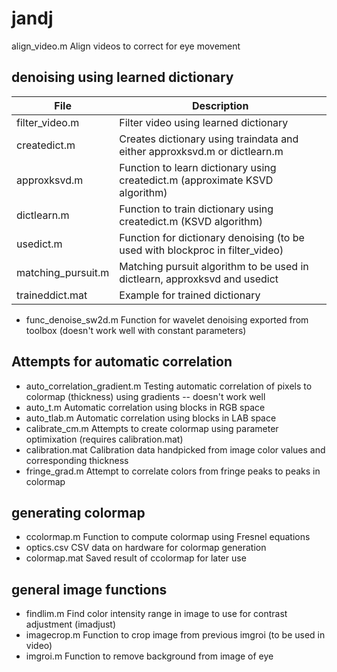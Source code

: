 # jandj


align_video.m	                Align videos to correct for eye movement

## denoising using learned dictionary ##
| File | Description |
|---|---|
| filter_video.m         | Filter video using learned dictionary |
| createdict.m	          | Creates dictionary using traindata and either approxksvd.m or dictlearn.m |
| approxksvd.m	          | Function to learn dictionary using createdict.m (approximate KSVD algorithm)|
| dictlearn.m            | Function to train dictionary using createdict.m (KSVD algorithm) |
| usedict.m              | Function for dictionary denoising (to be used with blockproc in filter_video) |
| matching_pursuit.m	    | Matching pursuit algorithm to be used in dictlearn, approxksvd and usedict |
| traineddict.mat	       | Example for trained dictionary |

  * func_denoise_sw2d.m           Function for wavelet denoising exported from toolbox (doesn't work well with constant parameters) 

## Attempts for automatic correlation ##
  * auto_correlation_gradient.m	  Testing automatic correlation of pixels to colormap (thickness) using gradients -- doesn't work well
  * auto_t.m	                    Automatic correlation using blocks in RGB space
  * auto_tlab.m	                  Automatic correlation using blocks in LAB space
  * calibrate_cm.m	              Attempts to create colormap using parameter optimixation (requires calibration.mat)
  * calibration.mat	              Calibration data handpicked from image color values and corresponding thickness
  * fringe_grad.m                 Attempt to correlate colors from fringe peaks to peaks in colormap

## generating colormap ##
* ccolormap.m	                  Function to compute colormap using Fresnel equations
* optics.csv	                  CSV data on hardware for colormap generation
* colormap.mat	                Saved result of ccolormap for later use

## general image functions ##
* findlim.m	                    Find color intensity range in image to use for contrast adjustment (imadjust)
* imagecrop.m	                  Function to crop image from previous imgroi (to be used in video)
* imgroi.m                      Function to remove background from image of eye


